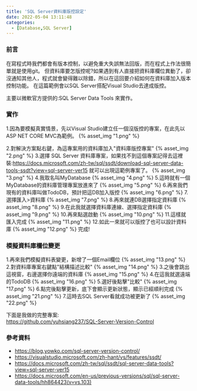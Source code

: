 ```yaml
---
title: 'SQL Server資料庫版控設定'
date: 2022-05-04 13:11:48
categories:
  - [Database,SQL Server]
---
```

### 前言
在寫程式時我們都會有版本控制，以避免重大失誤無法回版，而在程式上作法很簡單就是使用git。
但資料庫要怎版控呢?如果遇到有人直接把資料庫欄位異動了，卻沒通知其他人，程式就會變得難以除錯，所以在這回要介紹如何在資料庫加入版本控制功能。
在這篇範例會以SQL Server搭配Visual Studio去達成版控。

主要以微軟官方提供的:SQL Server Data Tools 來實作。

### 實作
1.因為要模擬真實情景，先以Visual Studio建立任一個沒版控的專案，在此先以ASP NET CORE MVC為範例。
{% asset_img "1.png" %}

2.對解決方案點右鍵，為這專案用的資料庫加入"資料庫版控專案"
{% asset_img "2.png" %}
3.選擇 SQL Server 資料庫專案，如果找不到這個專案記得去這裡裝:https://docs.microsoft.com/zh-tw/sql/ssdt/download-sql-server-data-tools-ssdt?view=sql-server-ver15
就可以出現這範例專案了。
{% asset_img "3.png" %}
4.我取名叫MyDatabase
{% asset_img "4.png" %}
5.這時就有一個MyDatabase的資料庫管理專案放進來了
{% asset_img "5.png" %}
6.再來我們現有的資料庫叫做TodoDB，預計把這DB加入版控
{% asset_img "6.png" %}
7.選擇匯入>資料庫
{% asset_img "7.png" %}
8.再來就連DB選擇指定資料庫
{% asset_img "8.png" %}
9.在此我就選擇資料庫連線、選擇指定資料庫
{% asset_img "9.png" %}
10.再來點選啟動
{% asset_img "10.png" %}
11.這樣就匯入完成
{% asset_img "11.png" %}
12.如此一來就可以版控了也可以設計資料庫
{% asset_img "12.png" %}
完成!

### 模擬資料庫欄位變更
1.再來我們模擬資料表變更，新增了一個Email欄位
{% asset_img "13.png" %}
2.對資料庫專案右鍵點"結構描述比較"
{% asset_img "14.png" %}
3.之後會跳出這視窗，右邊選擇你遠端的資料庫
{% asset_img "15.png" %}
4.在這我就選遠端的TodoDB
{% asset_img "16.png" %}
5.選好後點擊"比較"
{% asset_img "17.png" %}
6.點完後點擊更新，底下會顯示更新狀態，顯示已經順利完成
{% asset_img "21.png" %}
7.這時去SQL Server看就成功被更新了
{% asset_img "22.png" %}

下面是我做的完整專案:  
https://github.com/yuhsiang237/SQL-Server-Version-Control

### 參考資料
- https://blog.yowko.com/sql-server-version-control/
- https://visualstudio.microsoft.com/zh-hant/vs/features/ssdt/
- https://docs.microsoft.com/zh-tw/sql/ssdt/sql-server-data-tools?view=sql-server-ver15
- https://docs.microsoft.com/en-us/previous-versions/sql/sql-server-data-tools/hh864423(v=vs.103)